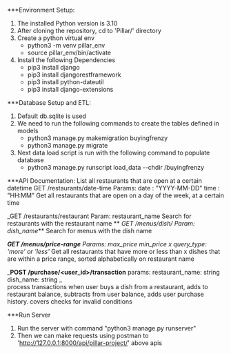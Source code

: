 ***Environment Setup:
1. The installed Python version is 3.10
2. After cloning the repository, cd to 'Pillar/' directory
3. Create a python virtual env
	- python3 -m venv pillar_env
	- source pillar_env/bin/activate
4. Install the following Dependencies
	- pip3 install django
	- pip3 install djangorestframework
	- pip3 install python-dateutil
	- pip3 install django-extensions

***Database Setup and ETL:
1. Default db.sqlite is used
2. We need to run the following commands to create the tables defined in models
	- python3 manage.py makemigration buyingfrenzy
	- python3 manage.py migrate
3. Next data load script is run with the following command to populate database
	- python3 manage.py runscript load_data --chdir /buyingfrenzy


***API Documentation:
List all restaurants that are open at a certain datetime
GET /restaurants/date-time
Params:
    date : "YYYY-MM-DD"
    time : "HH:MM"
Get all restaurants that are open on a day of the week, at a certain time

_GET /restaurants/restaurant
Param: restaurant_name
Search for restaurants with the restaurant name
**
_GET /menus/dish/
Param: dish_name_**
Search for menus with the dish name

_**GET /menus/price-range**
Params:
    max_price
    min_price 
    x
    query_type: 'more' or 'less'_
Get all restaurants that have more or less than x dishes that are within a price range, sorted alphabetically on restaurant name

_**POST /purchase/<user_id>/transaction**
params:
    restaurant_name: string
    dish_name: string
_    
process transactions when user buys a dish from a restaurant, adds to restaurant balance, subtracts from user balance, adds user purchase history.
covers checks for invalid conditions


***Run Server
1. Run the server with command "python3 manage.py runserver"
2. Then we can make requests using postman to 'http://127.0.0.1:8000/api/pillar-project/' above apis
